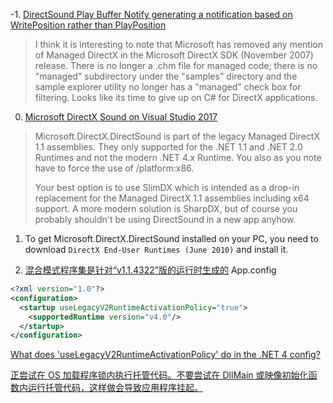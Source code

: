 -1. [DirectSound Play Buffer Notify generating a notification based on WritePosition rather than PlayPosition](https://social.msdn.microsoft.com/Forums/en-US/f6c6f5cb-b766-407d-80f2-c5e9ccc4f899/directsound-play-buffer-notify-generating-a-notification-based-on-writeposition-rather-than)
>I think it is interesting to note that Microsoft has removed any mention of Managed DirectX in the Microsoft DirectX SDK (November 2007) release.  There is no longer a .chm file for managed code; there is no "managed" subdirectory under the "samples" directory and the sample explorer utility no longer has a "managed" check box for filtering.  Looks like its time to give up on C# for DirectX applications.


0. [Microsoft DirectX Sound on Visual Studio 2017](https://stackoverflow.com/questions/49781884/microsoft-directx-sound-on-visual-studio-2017)
>Microsoft.DirectX.DirectSound is part of the legacy Managed DirectX 1.1 assemblies. They only supported for the .NET 1.1 and .NET 2.0 Runtimes and not the modern .NET 4.x Runtime. You also as you note have to force the use of /platform:x86.
>
>Your best option is to use SlimDX which is intended as a drop-in replacement for the Managed DirectX 1.1 assemblies including x64 support. A more modern solution is SharpDX, but of course you probably shouldn't be using DirectSound in a new app anyhow.



1. To get Microsoft.DirectX.DirectSound installed on your PC, you need to download `DirectX End-User Runtimes (June 2010)` and install it.

2. [混合模式程序集是针对“v1.1.4322”版的运行时生成的](https://blog.csdn.net/yybj/article/details/38312269)
App.config
```xml
<?xml version="1.0"?>
<configuration>
  <startup useLegacyV2RuntimeActivationPolicy="true">
    <supportedRuntime version="v4.0"/>
  </startup>
</configuration>
```

[What does 'useLegacyV2RuntimeActivationPolicy' do in the .NET 4 config?](https://stackoverflow.com/questions/1604663/what-does-uselegacyv2runtimeactivationpolicy-do-in-the-net-4-config/2467255#2467255)

[正尝试在 OS 加载程序锁内执行托管代码。不要尝试在 DllMain 或映像初始化函数内运行托管代码，这样做会导致应用程序挂起。](https://blog.csdn.net/aoshilang2249/article/details/38067217)
